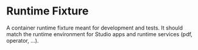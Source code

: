 # Runtime Fixture

A container runtime fixture meant for development and tests.
It should match the runtime environment for Studio apps and runtime services (pdf, operator, ...).
